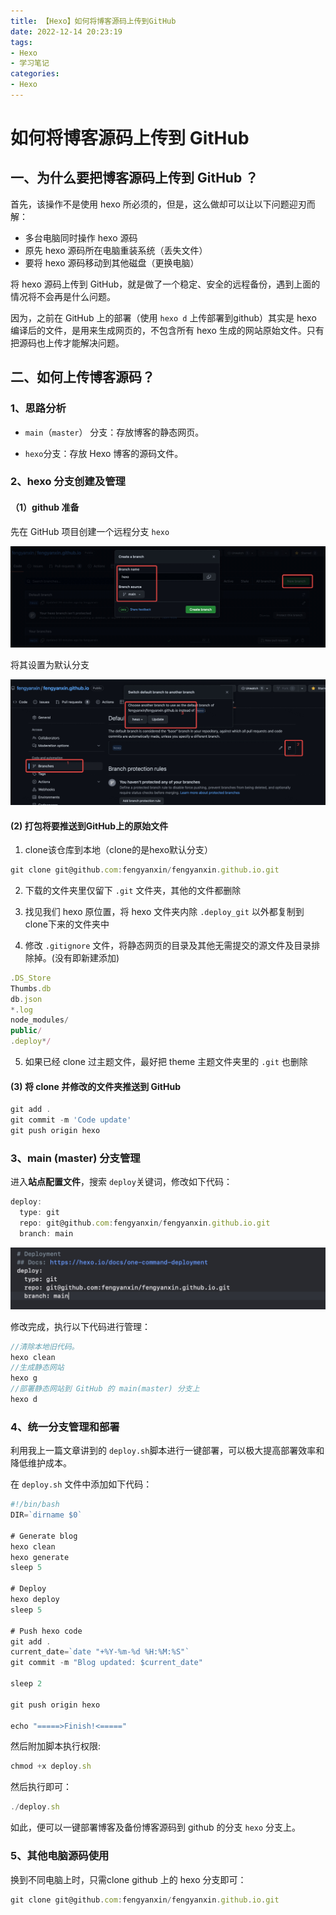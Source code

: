 ```yaml
---
title: 【Hexo】如何将博客源码上传到GitHub
date: 2022-12-14 20:23:19
tags:
- Hexo
- 学习笔记
categories:
- Hexo
---
```


# 如何将博客源码上传到 GitHub

## 一、为什么要把博客源码上传到 GitHub ？

首先，该操作不是使用 hexo 所必须的，但是，这么做却可以让以下问题迎刃而解：

* 多台电脑同时操作 hexo 源码
* 原先 hexo 源码所在电脑重装系统（丢失文件）
* 要将 hexo 源码移动到其他磁盘（更换电脑）

<!-- more -->

将 hexo 源码上传到 GitHub，就是做了一个稳定、安全的远程备份，遇到上面的情况将不会再是什么问题。

因为，之前在 GitHub 上的部署（使用 `hexo d` 上传部署到github）其实是 hexo 编译后的文件，是用来生成网页的，不包含所有 hexo 生成的网站原始文件。只有把源码也上传才能解决问题。

## 二、如何上传博客源码？

### 1、思路分析

* `main`（`master`） 分支：存放博客的静态网页。

* `hexo`分支：存放 Hexo 博客的源码文件。

### 2、hexo 分支创建及管理

#### （1）github 准备

先在 GitHub 项目创建一个远程分支 `hexo`

![](assets/16787834628307.jpg)

将其设置为默认分支

![](assets/16787836604366.jpg)

#### (2) 打包将要推送到GitHub上的原始文件

1. clone该仓库到本地（clone的是hexo默认分支）

```js
git clone git@github.com:fengyanxin/fengyanxin.github.io.git
```

2. 下载的文件夹里仅留下 `.git` 文件夹，其他的文件都删除

3. 找见我们 hexo 原位置，将 hexo 文件夹内除 `.deploy_git` 以外都复制到clone下来的文件夹中

4. 修改 `.gitignore` 文件，将静态网页的目录及其他无需提交的源文件及目录排除掉。(没有即新建添加)

```js
.DS_Store
Thumbs.db
db.json
*.log
node_modules/
public/
.deploy*/
```

5. 如果已经 clone 过主题文件，最好把 theme 主题文件夹里的 `.git` 也删除

#### (3) 将 clone 并修改的文件夹推送到 GitHub

```js
git add .
git commit -m 'Code update'
git push origin hexo
```

### 3、main (master) 分支管理

进入**站点配置文件**，搜索 `deploy`关键词，修改如下代码：

```js
deploy:
  type: git
  repo: git@github.com:fengyanxin/fengyanxin.github.io.git
  branch: main
```

![](assets/16787847648363.jpg)

修改完成，执行以下代码进行管理：

```js
//清除本地旧代码。
hexo clean
//生成静态网站
hexo g
//部署静态网站到 GitHub 的 main(master) 分支上
hexo d
```

### 4、统一分支管理和部署

利用我上一篇文章讲到的 `deploy.sh`脚本进行一键部署，可以极大提高部署效率和降低维护成本。

在 `deploy.sh` 文件中添加如下代码：

```js
#!/bin/bash
DIR=`dirname $0`

# Generate blog
hexo clean
hexo generate
sleep 5

# Deploy
hexo deploy
sleep 5

# Push hexo code
git add .
current_date=`date "+%Y-%m-%d %H:%M:%S"`
git commit -m "Blog updated: $current_date"

sleep 2

git push origin hexo

echo "=====>Finish!<====="
```

然后附加脚本执行权限:

```js
chmod +x deploy.sh
```

然后执行即可：

```js
./deploy.sh
```

如此，便可以一键部署博客及备份博客源码到 github 的分支 `hexo` 分支上。

### 5、其他电脑源码使用

换到不同电脑上时，只需clone github 上的 hexo 分支即可：

```js
git clone git@github.com:fengyanxin/fengyanxin.github.io.git
```


